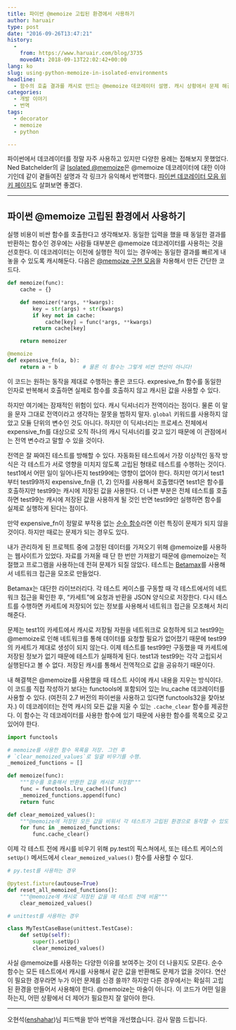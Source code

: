 ```yaml
---
title: 파이썬 @memoize 고립된 환경에서 사용하기
author: haruair
type: post
date: "2016-09-26T13:47:21"
history:
  - 
    from: https://www.haruair.com/blog/3735
    movedAt: 2018-09-13T22:02:42+00:00
lang: ko
slug: using-python-memoize-in-isolated-environments
headline:
  - 함수의 호출 결과를 캐시로 만드는 @memoize 데코레이터 설명. 캐시 상황에서 문제 해결하기, 번역.
categories:
  - 개발 이야기
  - 번역
tags:
  - decorator
  - memoize
  - python

---
```

파이썬에서 데코레이터를 정말 자주 사용하고 있지만 다양한 용례는 접해보지 못했었다. Ned Batchelder의 글 [Isolated @memoize][1]은 @memoize 데코레이터에 대한 이야기인데 같이 곁들여진 설명과 각 링크가 유익해서 번역했다. [파이썬 데코레이터 모음 위키 페이지][2]도 살펴보면 좋겠다.

* * *

## 파이썬 @memoize 고립된 환경에서 사용하기

실행 비용이 비싼 함수를 호출한다고 생각해보자. 동일한 입력을 했을 때 동일한 결과를 반환하는 함수인 경우에는 사람들 대부분은 @memoize 데코레이터를 사용하는 것을 선호한다. 이 데코레이터는 이전에 실행한 적이 있는 경우에는 동일한 결과를 빠르게 내놓을 수 있도록 캐시해둔다. 다음은 [@memoize 구현 모음][3]을 차용해서 만든 간단한 코드다.

```python
def memoize(func):
    cache = {}

    def memoizer(*args, **kwargs):
        key = str(args) + str(kwargs)
        if key not in cache:
            cache[key] = func(*args, **kwargs)
        return cache[key]

    return memoizer

@memoize
def expensive_fn(a, b):
    return a + b        # 물론 이 함수는 그렇게 비싼 연산이 아니다!
```

이 코드는 원하는 동작을 제대로 수행하는 좋은 코드다. expresive_fn 함수를 동일한 인자로 반복해서 호출하면 실제로 함수를 호출하지 않고 캐시된 값을 사용할 수 있다.

하지만 여기에는 잠재적인 위험이 있다. 캐시 딕셔너리가 전역이라는 점이다. 물론 이 말을 문자 그대로 전역이라고 생각하는 잘못을 범하지 말자. `global` 키워드를 사용하지 않았고 모듈 단위의 변수인 것도 아니다. 하지만 이 딕셔너리는 프로세스 전체에서 expensive_fn를 대상으로 오직 하나의 캐시 딕셔너리를 갖고 있기 때문에 이 관점에서는 전역 변수라고 말할 수 있을 것이다.

전역은 잘 짜여진 테스트를 방해할 수 있다. 자동화된 테스트에서 가장 이상적인 동작 방식은 각 테스트가 서로 영향을 미치지 않도록 고립된 형태로 테스트를 수행하는 것이다. test1에서 어떤 일이 일어나든지 test99에는 영향이 없어야 한다. 하지만 여기서 test1부터 test99까지 expensive_fn을 (1, 2) 인자를 사용해서 호출했다면 test1은 함수를 호출하지만 test99는 캐시에 저장된 값을 사용한다. 더 나쁜 부분은 전체 테스트를 호출하면 test99는 캐시에 저장된 값을 사용하게 될 것인 반면 test99만 실행하면 함수를 실제로 실행하게 된다는 점이다.

만약 expensive_fn이 정말로 부작용 없는 [순수 함수][4]라면 이런 특징이 문제가 되지 않을 것이다. 하지만 때로는 문제가 되는 경우도 있다.

내가 관리하게 된 프로젝트 중에 고정된 데이터를 가져오기 위해 @memoize를 사용하는 웹사이트가 있었다. 자료를 가져올 때 단 한 번만 가져왔기 때문에 @memoize는 적절했고 프로그램을 사용하는데 전혀 문제가 되질 않았다. 테스트는 [Betamax][5]를 사용해서 네트워크 접근을 모조로 만들었다.

Betamax는 대단한 라이브러리다. 각 테스트 케이스를 구동할 때 각 테스트에서의 네트워크 접근을 확인한 후, &#8220;카세트&#8221;에 요청과 반환을 JSON 양식으로 저장한다. 다시 테스트를 수행하면 카세트에 저장되어 있는 정보를 사용해서 네트워크 접근을 모조해서 처리해준다.

문제는 test1의 카세트에서 캐시로 저장될 자원을 네트워크로 요청하게 되고 test99는 @memoize로 인해 네트워크를 통해 데이터를 요청할 필요가 없어졌기 때문에 test99의 카세트가 제대로 생성이 되지 않는다. 이제 테스트를 test99만 구동했을 때 카세트에 저장된 정보가 없기 때문에 테스트가 실패하게 된다. test1과 test99는 각각 고립되서 실행된다고 볼 수 없다. 저장된 캐시를 통해서 전역적으로 값을 공유하기 때문이다.

내 해결책은 @memoize를 사용했을 때 테스트 사이에 캐시 내용을 지우는 방식이다. 이 코드를 직접 작성하기 보다는 functools에 포함되어 있는 lru_cache 데코레이터를 사용할 수 있다. (여전히 2.7 버전의 파이썬을 사용하고 있다면 functools32을 찾아보자.) 이 데코레이터는 전역 캐시의 모든 값을 지울 수 있는 `.cache_clear` 함수를 제공한다. 이 함수는 각 데코레이터를 사용한 함수에 있기 때문에 사용한 함수를 목록으로 갖고 있어야 한다.

```python
import functools

# memoize를 사용한 함수 목록을 저장. 그런 후
# `clear_memoized_values`로 일괄 비우기를 수행.
_memoized_functions = []

def memoize(func):
    """함수를 호출해서 반환한 값을 캐시로 저장함"""
    func = functools.lru_cache()(func)
    _memoized_functions.append(func)
    return func

def clear_memoized_values():
    """@memoize에 저장된 모든 값을 비워서 각 테스트가 고립된 환경으로 동작할 수 있도록 함"""
    for func in _memoized_functions:
        func.cache_clear()
```

이제 각 테스트 전에 캐시를 비우기 위해 py.test의 픽스쳐에서, 또는 테스트 케이스의 `setUp()` 메서드에서 `clear_memoized_values()` 함수를 사용할 수 있다.

```python
# py.test를 사용하는 경우

@pytest.fixture(autouse=True)
def reset_all_memoized_functions():
    """@memoize에 캐시로 저장된 값을 매 테스트 전에 비움"""
    clear_memoized_values()

# unittest를 사용하는 경우

class MyTestCaseBase(unittest.TestCase):
    def setUp(self):
        super().setUp()
        clear_memoized_values()
```

사실 @memoize를 사용하는 다양한 이유를 보여주는 것이 더 나을지도 모른다. 순수 함수는 모든 테스트에서 캐시를 사용해서 같은 값을 반환해도 문제가 없을 것이다. 연산이 필요한 경우라면 누가 이런 문제를 신경 쓸까? 하지만 다른 경우에서는 확실히 고립된 환경을 만들어서 사용해야 한다. @memoize는 마술이 아니다. 이 코드가 어떤 일을 하는지, 어떤 상황에서 더 제어가 필요한지 잘 알아야 한다.

* * *

오현석([enshahar][6])님 피드백을 받아 번역을 개선했습니다. 감사 말씀 드립니다.

 [1]: http://nedbatchelder.com/blog/201601/isolated_memoize.html
 [2]: https://wiki.python.org/moin/PythonDecoratorLibrary
 [3]: https://wiki.python.org/moin/PythonDecoratorLibrary#Memoize
 [4]: https://en.wikipedia.org/wiki/Pure_function
 [5]: https://betamax.readthedocs.org/en/latest/
 [6]: http://www.enshahar.me/